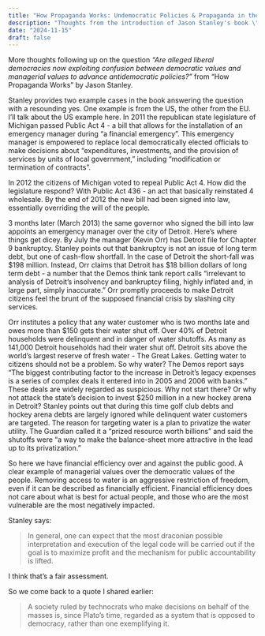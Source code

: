 ```yaml
---
title: "How Propaganda Works: Undemocratic Policies & Propaganda in the USA"
description: "Thoughts from the introduction of Jason Stanley's book \"How Propaganda Works\" on examples he provides of undemocratic policies that are pushed forward under the cloak of propaganda."
date: "2024-11-15"
draft: false
---
```


More thoughts following up on the question _“Are alleged liberal democracies now exploiting confusion between democratic values and managerial values to advance antidemocratic policies?”_ from “How Propaganda Works” by Jason Stanley.

Stanley provides two example cases in the book answering the question with a resounding yes. One example is from the US, the other from the EU. I’ll talk about the US example here. In 2011 the republican state legislature of Michigan passed Public Act 4 - a bill that allows for the installation of an emergency manager during “a financial emergency”. This emergency manager is empowered to replace local democratically elected officials to make decisions about “expenditures, investments, and the provision of services by units of local government,” including “modification or termination of contracts”.

In 2012 the citizens of Michigan voted to repeal Public Act 4. How did the legislature respond? With Public Act 436 - an act that basically reinstated 4 wholesale. By the end of 2012 the new bill had been signed into law, essentially overriding the will of the people.

3 months later (March 2013) the same governor who signed the bill into law appoints an emergency manager over the city of Detroit. Here’s where things get dicey. By July the manager (Kevin Orr) has Detroit file for Chapter 9 bankruptcy. Stanley points out that bankruptcy is not an issue of long term debt, but one of cash-flow shortfall. In the case of Detroit the short-fall was $198 million. Instead, Orr claims that Detroit has $18 billion dollars of long term debt - a number that the Demos think tank report calls “irrelevant to analysis of Detroit’s insolvency and bankruptcy filing, highly inflated and, in large part, simply inaccurate.” Orr promptly proceeds to make Detroit citizens feel the brunt of the supposed financial crisis by slashing city services.

Orr institutes a policy that any water customer who is two months late and owes more than $150 gets their water shut off. Over 40% of Detroit households were delinquent and in danger of water shutoffs. As many as 141,000 Detroit households had their water shut off. Detroit sits above the world’s largest reserve of fresh water - The Great Lakes. Getting water to citizens should not be a problem. So why water? The Demos report says “The biggest contributing factor to the increase in Detroit’s legacy expenses is a series of complex deals it entered into in 2005 and 2006 with banks.” These deals are widely regarded as suspicious. Why not start there? Or why not attack the state’s decision to invest $250 million in a new hockey arena in Detroit? Stanley points out that during this time golf club debts and hockey arena debts are largely ignored while delinquent water customers are targeted. The reason for targeting water is a plan to privatize the water utility. The Guardian called it a “prized resource worth billions” and said the shutoffs were “a way to make the balance-sheet more attractive in the lead up to its privatization.”

So here we have financial efficiency over and against the public good. A clear example of managerial values over the democratic values of the people. Removing access to water is an aggressive restriction of freedom, even if it can be described as financially efficient. Financial efficiency does not care about what is best for actual people, and those who are the most vulnerable are the most negatively impacted.

Stanley says:

> In general, one can expect that the most draconian possible interpretation and execution of the legal code will be carried out if the goal is to maximize profit and the mechanism for public accountability is lifted.

I think that’s a fair assessment.

So we come back to a quote I shared earlier:

> A society ruled by technocrats who make decisions on behalf of the masses is, since Plato’s time, regarded as a system that is opposed to democracy, rather than one exemplifying it.
